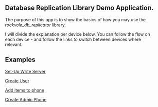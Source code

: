 ## Database Replication Library Demo Application.


The purpose of this app is to show the basics of how you may use the *rockvole_db_replicator* library.

I will divide the explanation per device below. You can follow the flow on each device - and follow the links to switch between devices where relevant.

## Examples

[Set-Up Write Server](./ancillary/documentation/setup-write-server.md)

[Create User](./ancillary/documentation/create-user.md)

[Add items to phone](./ancillary/documentation/add-item-phone.md)

[Create Admin Phone](./ancillary/documentation/create-admin-phone.md)